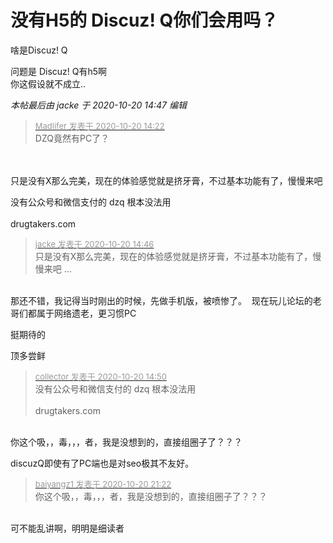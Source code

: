 # 没有H5的 Discuz! Q你们会用吗？


啥是Discuz! Q

问题是 Discuz! Q有h5啊 <br />
你这假设就不成立..

<i class="pstatus"> 本帖最后由 jacke 于 2020-10-20 14:47 编辑 </i><br />
<div class="quote"><blockquote><font size="2"><a href="https://www.hostloc.com/forum.php?mod=redirect&amp;goto=findpost&amp;pid=9326261&amp;ptid=756260" target="_blank"><font color="#999999">Madlifer 发表于 2020-10-20 14:22</font></a></font><br />
DZQ竟然有PC了？</blockquote></div><br />
<br />
只是没有X那么完美，现在的体验感觉就是挤牙膏，不过基本功能有了，慢慢来吧

没有公众号和微信支付的 dzq 根本没法用<br />
<br />
drugtakers.com

<div class="quote"><blockquote><font size="2"><a href="https://www.hostloc.com/forum.php?mod=redirect&amp;goto=findpost&amp;pid=9326403&amp;ptid=756260" target="_blank"><font color="#999999">jacke 发表于 2020-10-20 14:46</font></a></font><br />
只是没有X那么完美，现在的体验感觉就是挤牙膏，不过基本功能有了，慢慢来吧 ...</blockquote></div><br />
那还不错，我记得当时刚出的时候，先做手机版，被喷惨了。&nbsp;&nbsp;现在玩儿论坛的老哥们都属于网络遗老，更习惯PC

挺期待的

顶多尝鲜

<div class="quote"><blockquote><font size="2"><a href="https://www.hostloc.com/forum.php?mod=redirect&amp;goto=findpost&amp;pid=9326422&amp;ptid=756260" target="_blank"><font color="#999999">collector 发表于 2020-10-20 14:50</font></a></font><br />
没有公众号和微信支付的 dzq 根本没法用<br />
<br />
drugtakers.com</blockquote></div><br />
你这个吸，，毒，，，者，我是没想到的，直接组圈子了？？？

discuzQ即使有了PC端也是对seo极其不友好。

<div class="quote"><blockquote><font size="2"><a href="https://www.hostloc.com/forum.php?mod=redirect&amp;goto=findpost&amp;pid=9328821&amp;ptid=756260" target="_blank"><font color="#999999">baiyangz1 发表于 2020-10-20 21:22</font></a></font><br />
你这个吸，，毒，，，者，我是没想到的，直接组圈子了？？？</blockquote></div><br />
可不能乱讲啊，明明是细读者
